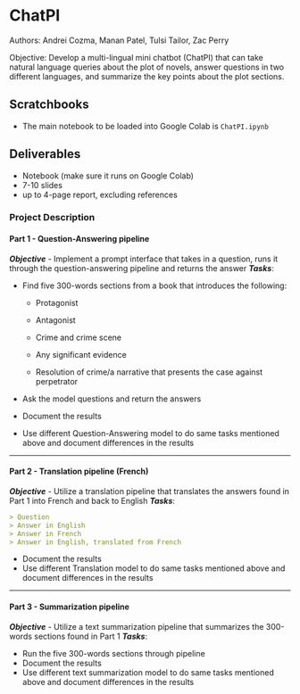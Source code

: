 # ChatPI

Authors: Andrei Cozma, Manan Patel, Tulsi Tailor, Zac Perry

Objective: Develop a multi-lingual mini chatbot (ChatPI) that can take natural language queries about the plot of novels, answer questions in two different languages, and summarize the key points about the plot sections.

## Scratchbooks

- The main notebook to be loaded into Google Colab is `ChatPI.ipynb`

## Deliverables

- Notebook (make sure it runs on Google Colab)
- 7-10 slides
- up to 4-page report, excluding references

### Project Description

#### Part 1 - Question-Answering pipeline

**_Objective_** - Implement a prompt interface that takes in a question, runs it through the question-answering pipeline and returns the answer
**_Tasks_**:

- Find five 300-words sections from a book that introduces the following:

  - Protagonist

  - Antagonist

  - Crime and crime scene

  - Any significant evidence

  - Resolution of crime/a narrative that presents the case against perpetrator

- Ask the model questions and return the answers
- Document the results
- Use different Question-Answering model to do same tasks mentioned above and document differences in the results

---

#### Part 2 - Translation pipeline (French)

**_Objective_** - Utilize a translation pipeline that translates the answers found in Part 1 into French and back to English
**_Tasks_**:

```md
> Question
> Answer in English
> Answer in French
> Answer in English, translated from French
```

- Document the results
- Use different Translation model to do same tasks mentioned above and document differences in the results

---

#### Part 3 - Summarization pipeline

**_Objective_** - Utilize a text summarization pipeline that summarizes the 300-words sections found in Part 1
**_Tasks_**:

- Run the five 300-words sections through pipeline
- Document the results
- Use different text summarization model to do same tasks mentioned above and document differences in the results
